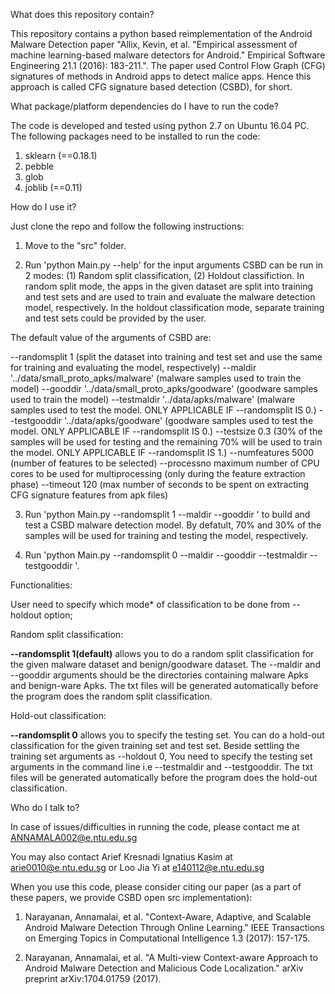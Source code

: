What does this repository contain?
    
This repository contains a python based reimplementation of the Android Malware Detection paper "Allix, Kevin, et al. "Empirical assessment of machine learning-based malware detectors for Android." Empirical Software Engineering 21.1 (2016): 183-211.". The paper used Control Flow Graph (CFG) signatures of methods in Android apps to detect malice apps. Hence this approach is called CFG signature based detection (CSBD), for short.

What package/platform dependencies do I have to run the code?

The code is developed and tested using python 2.7 on Ubuntu 16.04 PC.
The following packages need to be installed to run the code:
1. sklearn (==0.18.1)
2. pebble
3. glob
4. joblib (==0.11)

How do I use it?

Just clone the repo and follow the following instructions:

1. Move to the "src" folder.

2. Run 'python Main.py --help' for the input arguments
CSBD can be run in 2 modes: (1) Random split classification, (2) Holdout classifiction. In random split mode, the apps in the given dataset are split into training and test sets and are used to train and evaluate the malware detection model, respectively. In the holdout classification mode, separate training and test sets could be provided by the user. 

The default value of the arguments of CSBD are:

--randomsplit      1 (split the dataset into training and test set and use the same for training and evaluating the model, respectively)
--maldir       '../data/small_proto_apks/malware' (malware samples used to train the model)
--gooddir      '../data/small_proto_apks/goodware' (goodware samples used to train the model)
--testmaldir   '../data/apks/malware' (malware samples used to test the model. ONLY APPLICABLE IF --randomsplit IS 0.)
--testgooddir  '../data/apks/goodware' (goodware samples used to test the model. ONLY APPLICABLE IF --randomsplit IS 0.)
--testsize     0.3 (30% of the samples will be used for testing and the remaining 70% will be used to train the model. ONLY APPLICABLE IF --randomsplit IS 1.)
--numfeatures  5000 (number of features to be selected)
--processno    maximum number of CPU cores to be used for multiprocessing (only during the feature extraction phase)
--timeout      120 (max number of seconds to be spent on extracting CFG signature features from apk files) 
    
3. Run 'python Main.py --randomsplit 1 --maldir <folder containing malware apks> --gooddir <folder containing goodware apks>' to build and test a CSBD malware detection model. By defatult, 70% and 30% of the samples will be used for training and testing the model, respectively. 

4. Run 'python Main.py --randomsplit 0 --maldir <folder containing training set malware apks> --gooddir <folder containing training set goodware apks> --testmaldir <folder containing test set malware apks> --testgooddir <folder containing test set goodware apks>'.

Functionalities:

User need to specify which mode* of classification to be done from --holdout option;

Random split classification:

**--randomsplit 1(default)** allows you to do a random split classification for the given malware dataset and benign/goodware dataset. 
The --maldir and --gooddir arguments should be the directories containing malware Apks and benign-ware Apks. The txt files will be 
generated automatically before the program does the random split classification.

Hold-out classification:

**--randomsplit 0** allows you to specify the testing set. You can do a hold-out classification for the given training set and test set. 
Beside settling the training set arguments as --holdout 0, You need to specify the testing set arguments in the command line i.e --testmaldir
and --testgooddir. The txt files will be generated automatically before the program does the hold-out classification.

Who do I talk to?

In case of issues/difficulties in running the code, please contact me at ANNAMALA002@e.ntu.edu.sg

You may also contact Arief Kresnadi Ignatius Kasim at arie0010@e.ntu.edu.sg or Loo Jia Yi at e140112@e.ntu.edu.sg  

When you use this code, please consider citing our paper (as a part of these papers, we provide CSBD open src implementation):

1. Narayanan, Annamalai, et al. "Context-Aware, Adaptive, and Scalable Android Malware Detection Through Online Learning." IEEE Transactions on Emerging Topics in Computational Intelligence 1.3 (2017): 157-175.

2. Narayanan, Annamalai, et al. "A Multi-view Context-aware Approach to Android Malware Detection and Malicious Code Localization." arXiv preprint arXiv:1704.01759 (2017).
